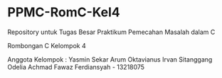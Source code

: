 # PPMC-RomC-Kel4

Repository untuk Tugas Besar Praktikum Pemecahan Masalah dalam C

Rombongan C
Kelompok 4

Anggota Kelompok :
Yasmin Sekar Arum
Oktavianus Irvan Sitanggang
Odelia
Achmad Fawaz Ferdiansyah - 13218075
